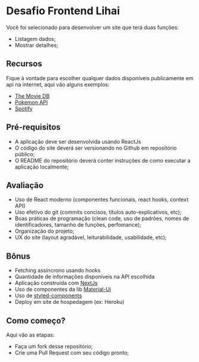 # Desafio Frontend Lihai

Você foi selecionado para desenvolver um site que terá duas funções:

- Listagem dados;
- Mostrar detalhes;

## Recursos

Fique à vontade para escolher qualquer dados disponíveis publicamente em api na internet, aqui vão alguns exemplos:

- [The Movie DB](https://developers.themoviedb.org/3/getting-started/introduction)
- [Pokemon API](https://pokeapi.co/)
- [Spotify](https://developer.spotify.com/)

## Pré-requisitos

- A aplicação deve ser desenvolvida usando ReactJs
- O código do site deverá ser versionando no Github em repositório público;
- O README do repositório deverá conter instruções de como executar a aplicação localmente;

## Avaliação

- Uso de React moderno (componentes funcionais, react hooks, context API)
- Uso efetivo do git (commits concisos, títulos auto-explicativos, etc);
- Boas práticas de programação (clean code, uso de padrões, nomes de identificadores, tamanho de funções, perfomance);
- Organização do projeto;
- UX do site (layout agradável, leiturabilidade, usabilidade, etc);

## Bônus
- Fetching assíncrono usando hooks
- Quantidade de informações disponíveis na API escolhida
- Aplicação construida com [NextJs](https://nextjs.org/)
- Uso de componentes da lib [Material-Ui](https://material-ui.com/)
- Uso de [styled-components](https://styled-components.com/)
- Deploy em site de hospedagem (ex: Heroku)

## Como começo?

Aqui vão as etapas:

- Faça um fork desse repositório;
- Crie uma Pull Request com seu código pronto;
